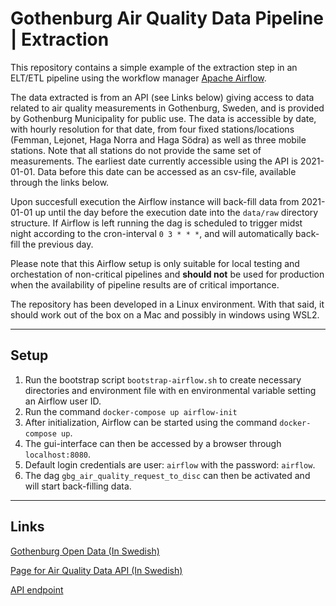 # Gothenburg Air Quality Data Pipeline | Extraction

This repository contains a simple example of the extraction step in an ELT/ETL pipeline using the workflow manager [Apache Airflow](https://airflow.apache.org/).

The data extracted is from an API (see Links below) giving access to data related to air quality measurements in Gothenburg, Sweden, and is provided by Gothenburg Municipality for public use.
The data is accessible by date, with hourly resolution for that date, from four fixed stations/locations (Femman, Lejonet, Haga Norra and Haga Södra) as well as three mobile stations.
Note that all stations do not provide the same set of measurements.
The earliest date currently accessible using the API is 2021-01-01.
Data before this date can be accessed as an csv-file, available through the links below.

Upon succesfull execution the Airflow instance will back-fill data from 2021-01-01 up until the day before the execution date into the `data/raw` directory structure.
If Airflow is left running the dag is scheduled to trigger midst night according to the cron-interval `0 3 * * *`, and will automatically back-fill the previous day.

Please note that this Airflow setup is only suitable for local testing and orchestation of non-critical pipelines and **should not** be used for production when the availability of pipeline results are of critical importance.

The repository has been developed in a Linux environment.
With that said, it should work out of the box on a Mac and possibly in windows using WSL2.

<hr>

## Setup

1. Run the bootstrap script `bootstrap-airflow.sh` to create necessary directories and environment file with en environmental variable setting an Airflow user ID.
2. Run the command `docker-compose up airflow-init`
3. After initialization, Airflow can be started using the command `docker-compose up`.
4. The gui-interface can then be accessed by a browser through `localhost:8080`.
5. Default login credentials are user: `airflow` with the password: `airflow`.
6. The dag `gbg_air_quality_request_to_disc` can then be activated and will start back-filling data.

<hr>

## Links
[Gothenburg Open Data (In Swedish)](https://goteborg.se/wps/portal/start/kommun-o-politik/kommunfakta/oppna-data)


[Page for Air Quality Data API (In Swedish)](https://goteborg.se/wps/portal/start/kommun-o-politik/kommunfakta/oppna-data/oppna-data-soksida/oppna-data-datamangd#esc_entry=690&esc_context=6)

[API endpoint](https://catalog.goteborg.se/rowstore/dataset/12e75096-583d-4c0b-afac-093e90d8489e)
